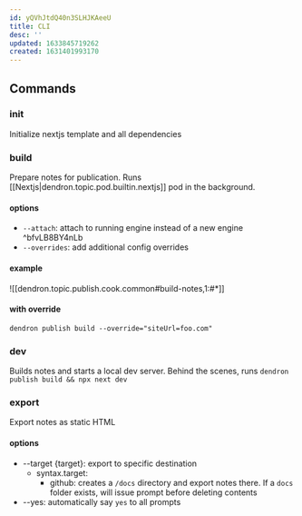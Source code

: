 ```yaml
---
id: yQVhJtdQ40n3SLHJKAeeU
title: CLI
desc: ''
updated: 1633845719262
created: 1631401993170
---
```


## Commands

### init

Initialize nextjs template and all dependencies

### build

Prepare notes for publication. Runs [[Nextjs|dendron.topic.pod.builtin.nextjs]] pod in the background. 

#### options
- `--attach`: attach to running engine instead of a new engine ^bfvLB8BY4nLb
- `--overrides`: add additional config overrides 

#### example

![[dendron.topic.publish.cook.common#build-notes,1:#*]]

#### with override

```
dendron publish build --override="siteUrl=foo.com"
```

### dev

Builds notes and starts a local dev server. Behind the scenes, runs `dendron publish build && npx next dev`

### export

Export notes as static HTML

#### options
- --target {target}: export to specific destination
    - syntax.target: 
        - github: creates a `/docs` directory and export notes there. If a `docs` folder exists, will issue prompt before deleting contents
- --yes: automatically say `yes` to all prompts
